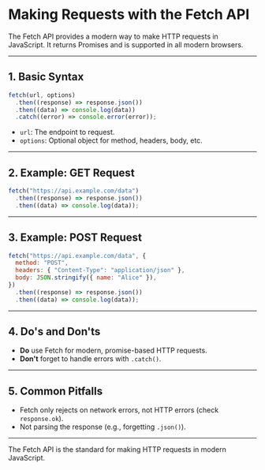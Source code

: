 # Making Requests with the Fetch API

The Fetch API provides a modern way to make HTTP requests in JavaScript. It returns Promises and is supported in all modern browsers.

---

## 1. Basic Syntax

```js
fetch(url, options)
  .then((response) => response.json())
  .then((data) => console.log(data))
  .catch((error) => console.error(error));
```

- `url`: The endpoint to request.
- `options`: Optional object for method, headers, body, etc.

---

## 2. Example: GET Request

```js
fetch("https://api.example.com/data")
  .then((response) => response.json())
  .then((data) => console.log(data));
```

---

## 3. Example: POST Request

```js
fetch("https://api.example.com/data", {
  method: "POST",
  headers: { "Content-Type": "application/json" },
  body: JSON.stringify({ name: "Alice" }),
})
  .then((response) => response.json())
  .then((data) => console.log(data));
```

---

## 4. Do's and Don'ts

- **Do** use Fetch for modern, promise-based HTTP requests.
- **Don't** forget to handle errors with `.catch()`.

---

## 5. Common Pitfalls

- Fetch only rejects on network errors, not HTTP errors (check `response.ok`).
- Not parsing the response (e.g., forgetting `.json()`).

---

The Fetch API is the standard for making HTTP requests in modern JavaScript.
